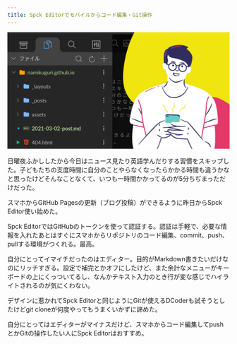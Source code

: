 ```yaml
---
title: Spck Editorでモバイルからコード編集・Git操作
---
```


![](/assets/2021-03-02-post-spck-editor/cover.png)

日曜夜ふかししたから今日はニュース見たり英語学んだりする習慣をスキップした。子どもたちの支度時間に自分のことやらなくなったらかかる時間も違うかなと思ったけどそんなことなくて、いつも一時間かかってるのが5分ちぢまっただけだった。

スマホからGitHub Pagesの更新（ブログ投稿）ができるように昨日からSpck Editor使い始めた。

Spck EditorではGitHubのトークンを使って認証する。認証は手軽で、必要な情報を入れたあとはすぐにスマホからリポジトリのコード編集、commit、push、pullする環境がつくれる。最高。

自分にとってイマイチだったのはエディター。目的がMarkdown書きたいだけなのにリッチすぎる。設定で補完とかオフにしたけど、また余計なメニューがキーボードの上にくっついてるし、なんかテキスト入力のとき行が変な感じでハイライトされるのが気にくわない。

デザインに惹かれてSpck Editorと同じようにGitが使えるDCoderも試そうとしたけどgit cloneが何度やってもうまくいかずに諦めた。

自分にとってはエディターがマイナスだけど、スマホからコード編集してpushとかGitの操作したい人にSpck Editorはおすすめ。